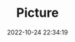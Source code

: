 ---
weight: 1
images:
- /images/edited/163.jpeg
title: Picture
date: 2022-10-24 22:34:19
tags: [luminar neo,work,person,knife,bowl]
---